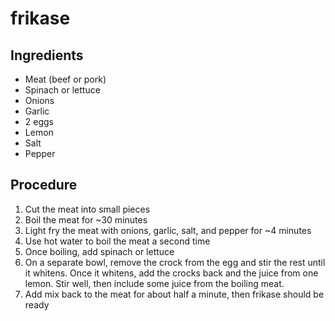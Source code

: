 # frikase

## Ingredients

* Meat (beef or pork)
* Spinach or lettuce
* Onions
* Garlic
* 2 eggs
* Lemon
* Salt
* Pepper

## Procedure

1. Cut the meat into small pieces
2. Boil the meat for ~30 minutes
3. Light fry the meat with onions, garlic, salt, and pepper for ~4 minutes
4. Use hot water to boil the meat a second time
5. Once boiling, add spinach or lettuce
6. On a separate bowl, remove the crock from the egg and stir the rest until it whitens. Once it whitens, add the crocks back and the juice from one lemon. Stir well, then include some juice from the boiling meat.
7. Add mix back to the meat for about half a minute, then frikase should be ready
